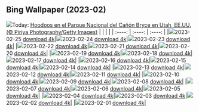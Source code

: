 ## Bing Wallpaper (2023-02)
![](https://global.bing.com/th?id=OHR.BryceAnniv_ES-ES0647290496_UHD.jpg&w=1000)Today: [Hoodoos en el Parque Nacional del Cañón Bryce en Utah, EE.UU. (© Piriya Photography/Getty Images)](https://global.bing.com/th?id=OHR.BryceAnniv_ES-ES0647290496_UHD.jpg)
|      |      |      |
| :----: | :----: | :----: |
|![](https://global.bing.com/th?id=OHR.BryceAnniv_ES-ES0647290496_UHD.jpg&pid=hp&w=384&h=216&rs=1&c=4)2023-02-25 [download 4k](https://global.bing.com/th?id=OHR.BryceAnniv_ES-ES0647290496_UHD.jpg)|![](https://global.bing.com/th?id=OHR.RichmondParkDuck_ES-ES0456675008_UHD.jpg&pid=hp&w=384&h=216&rs=1&c=4)2023-02-24 [download 4k](https://global.bing.com/th?id=OHR.RichmondParkDuck_ES-ES0456675008_UHD.jpg)|![](https://global.bing.com/th?id=OHR.ParisWinter_ES-ES5518250756_UHD.jpg&pid=hp&w=384&h=216&rs=1&c=4)2023-02-23 [download 4k](https://global.bing.com/th?id=OHR.ParisWinter_ES-ES5518250756_UHD.jpg)|
|![](https://global.bing.com/th?id=OHR.FriedensglockeFichtelberg_ES-ES9984448035_UHD.jpg&pid=hp&w=384&h=216&rs=1&c=4)2023-02-22 [download 4k](https://global.bing.com/th?id=OHR.FriedensglockeFichtelberg_ES-ES9984448035_UHD.jpg)|![](https://global.bing.com/th?id=OHR.MardiGrasNOLA_ES-ES5363703214_UHD.jpg&pid=hp&w=384&h=216&rs=1&c=4)2023-02-21 [download 4k](https://global.bing.com/th?id=OHR.MardiGrasNOLA_ES-ES5363703214_UHD.jpg)|![](https://global.bing.com/th?id=OHR.Itaimbezinho_ES-ES1755775246_UHD.jpg&pid=hp&w=384&h=216&rs=1&c=4)2023-02-20 [download 4k](https://global.bing.com/th?id=OHR.Itaimbezinho_ES-ES1755775246_UHD.jpg)|
|![](https://global.bing.com/th?id=OHR.MauiWhale_ES-ES4957269667_UHD.jpg&pid=hp&w=384&h=216&rs=1&c=4)2023-02-19 [download 4k](https://global.bing.com/th?id=OHR.MauiWhale_ES-ES4957269667_UHD.jpg)|![](https://global.bing.com/th?id=OHR.EbenIceCave_ES-ES4848413806_UHD.jpg&pid=hp&w=384&h=216&rs=1&c=4)2023-02-18 [download 4k](https://global.bing.com/th?id=OHR.EbenIceCave_ES-ES4848413806_UHD.jpg)|![](https://global.bing.com/th?id=OHR.CarnivalTenerife_ES-ES8827400798_UHD.jpg&pid=hp&w=384&h=216&rs=1&c=4)2023-02-17 [download 4k](https://global.bing.com/th?id=OHR.CarnivalTenerife_ES-ES8827400798_UHD.jpg)|
|![](https://global.bing.com/th?id=OHR.OakTrees_ES-ES7954212270_UHD.jpg&pid=hp&w=384&h=216&rs=1&c=4)2023-02-16 [download 4k](https://global.bing.com/th?id=OHR.OakTrees_ES-ES7954212270_UHD.jpg)|![](https://global.bing.com/th?id=OHR.HippoDayChobe_ES-ES4985047724_UHD.jpg&pid=hp&w=384&h=216&rs=1&c=4)2023-02-15 [download 4k](https://global.bing.com/th?id=OHR.HippoDayChobe_ES-ES4985047724_UHD.jpg)|![](https://global.bing.com/th?id=OHR.OtaruIgloo_ES-ES4838574953_UHD.jpg&pid=hp&w=384&h=216&rs=1&c=4)2023-02-14 [download 4k](https://global.bing.com/th?id=OHR.OtaruIgloo_ES-ES4838574953_UHD.jpg)|
|![](https://global.bing.com/th?id=OHR.MoonValley_ES-ES4669661435_UHD.jpg&pid=hp&w=384&h=216&rs=1&c=4)2023-02-13 [download 4k](https://global.bing.com/th?id=OHR.MoonValley_ES-ES4669661435_UHD.jpg)|![](https://global.bing.com/th?id=OHR.BoobyDarwinDay_ES-ES6478606884_UHD.jpg&pid=hp&w=384&h=216&rs=1&c=4)2023-02-12 [download 4k](https://global.bing.com/th?id=OHR.BoobyDarwinDay_ES-ES6478606884_UHD.jpg)|![](https://global.bing.com/th?id=OHR.DarkSkiesDV_ES-ES4364571709_UHD.jpg&pid=hp&w=384&h=216&rs=1&c=4)2023-02-11 [download 4k](https://global.bing.com/th?id=OHR.DarkSkiesDV_ES-ES4364571709_UHD.jpg)|
|![](https://global.bing.com/th?id=OHR.EpidaurusGreece_ES-ES4124175062_UHD.jpg&pid=hp&w=384&h=216&rs=1&c=4)2023-02-10 [download 4k](https://global.bing.com/th?id=OHR.EpidaurusGreece_ES-ES4124175062_UHD.jpg)|![](https://global.bing.com/th?id=OHR.LowerAntelopeAZ_ES-ES0536302505_UHD.jpg&pid=hp&w=384&h=216&rs=1&c=4)2023-02-09 [download 4k](https://global.bing.com/th?id=OHR.LowerAntelopeAZ_ES-ES0536302505_UHD.jpg)|![](https://global.bing.com/th?id=OHR.NorwayRestArea_ES-ES3512318365_UHD.jpg&pid=hp&w=384&h=216&rs=1&c=4)2023-02-08 [download 4k](https://global.bing.com/th?id=OHR.NorwayRestArea_ES-ES3512318365_UHD.jpg)|
|![](https://global.bing.com/th?id=OHR.MedievalLabro_ES-ES3364596747_UHD.jpg&pid=hp&w=384&h=216&rs=1&c=4)2023-02-07 [download 4k](https://global.bing.com/th?id=OHR.MedievalLabro_ES-ES3364596747_UHD.jpg)|![](https://global.bing.com/th?id=OHR.WaitangiFjordlandNP_ES-ES3226283452_UHD.jpg&pid=hp&w=384&h=216&rs=1&c=4)2023-02-06 [download 4k](https://global.bing.com/th?id=OHR.WaitangiFjordlandNP_ES-ES3226283452_UHD.jpg)|![](https://global.bing.com/th?id=OHR.MonarchPismo_ES-ES3099060841_UHD.jpg&pid=hp&w=384&h=216&rs=1&c=4)2023-02-05 [download 4k](https://global.bing.com/th?id=OHR.MonarchPismo_ES-ES3099060841_UHD.jpg)|
|![](https://global.bing.com/th?id=OHR.Alectorisrufa_ES-ES7873431973_UHD.jpg&pid=hp&w=384&h=216&rs=1&c=4)2023-02-04 [download 4k](https://global.bing.com/th?id=OHR.Alectorisrufa_ES-ES7873431973_UHD.jpg)|![](https://global.bing.com/th?id=OHR.QuebecFrontenac_ES-ES2773167504_UHD.jpg&pid=hp&w=384&h=216&rs=1&c=4)2023-02-03 [download 4k](https://global.bing.com/th?id=OHR.QuebecFrontenac_ES-ES2773167504_UHD.jpg)|![](https://global.bing.com/th?id=OHR.GroundhogThree_ES-ES2648264092_UHD.jpg&pid=hp&w=384&h=216&rs=1&c=4)2023-02-02 [download 4k](https://global.bing.com/th?id=OHR.GroundhogThree_ES-ES2648264092_UHD.jpg)|
|![](https://global.bing.com/th?id=OHR.SpainOlive_ES-ES8566663896_UHD.jpg&pid=hp&w=384&h=216&rs=1&c=4)2023-02-01 [download 4k](https://global.bing.com/th?id=OHR.SpainOlive_ES-ES8566663896_UHD.jpg)|